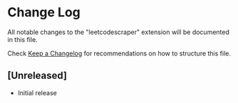 # Change Log

All notable changes to the "leetcodescraper" extension will be documented in this file.

Check [Keep a Changelog](http://keepachangelog.com/) for recommendations on how to structure this file.

## [Unreleased]

- Initial release